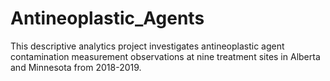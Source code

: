 # Antineoplastic_Agents
This descriptive analytics project investigates antineoplastic agent contamination measurement observations at nine treatment sites in Alberta and Minnesota from 2018-2019.  
